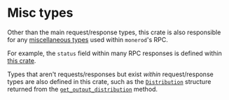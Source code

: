 # Misc types
Other than the main request/response types, this crate is also responsible
for any [miscellaneous types](https://doc.cuprate.org/cuprate_rpc_types/misc) used within `monerod`'s RPC.

For example, the `status` field within many RPC responses is defined within
[this crate](https://doc.cuprate.org/cuprate_rpc_types/misc/enum.Status.html).

Types that aren't requests/responses but exist _within_ request/response
types are also defined in this crate, such as the
[`Distribution`](https://doc.cuprate.org/cuprate_rpc_types/misc/enum.Distribution.html)
structure returned from the [`get_output_distribution`](https://www.getmonero.org/resources/developer-guides/daemon-rpc.html#get_output_distribution) method.